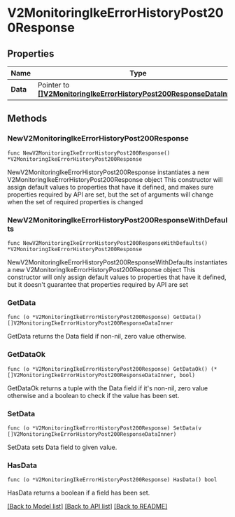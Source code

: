 # V2MonitoringIkeErrorHistoryPost200Response

## Properties

Name | Type | Description | Notes
------------ | ------------- | ------------- | -------------
**Data** | Pointer to [**[]V2MonitoringIkeErrorHistoryPost200ResponseDataInner**](V2MonitoringIkeErrorHistoryPost200ResponseDataInner.md) |  | [optional] 

## Methods

### NewV2MonitoringIkeErrorHistoryPost200Response

`func NewV2MonitoringIkeErrorHistoryPost200Response() *V2MonitoringIkeErrorHistoryPost200Response`

NewV2MonitoringIkeErrorHistoryPost200Response instantiates a new V2MonitoringIkeErrorHistoryPost200Response object
This constructor will assign default values to properties that have it defined,
and makes sure properties required by API are set, but the set of arguments
will change when the set of required properties is changed

### NewV2MonitoringIkeErrorHistoryPost200ResponseWithDefaults

`func NewV2MonitoringIkeErrorHistoryPost200ResponseWithDefaults() *V2MonitoringIkeErrorHistoryPost200Response`

NewV2MonitoringIkeErrorHistoryPost200ResponseWithDefaults instantiates a new V2MonitoringIkeErrorHistoryPost200Response object
This constructor will only assign default values to properties that have it defined,
but it doesn't guarantee that properties required by API are set

### GetData

`func (o *V2MonitoringIkeErrorHistoryPost200Response) GetData() []V2MonitoringIkeErrorHistoryPost200ResponseDataInner`

GetData returns the Data field if non-nil, zero value otherwise.

### GetDataOk

`func (o *V2MonitoringIkeErrorHistoryPost200Response) GetDataOk() (*[]V2MonitoringIkeErrorHistoryPost200ResponseDataInner, bool)`

GetDataOk returns a tuple with the Data field if it's non-nil, zero value otherwise
and a boolean to check if the value has been set.

### SetData

`func (o *V2MonitoringIkeErrorHistoryPost200Response) SetData(v []V2MonitoringIkeErrorHistoryPost200ResponseDataInner)`

SetData sets Data field to given value.

### HasData

`func (o *V2MonitoringIkeErrorHistoryPost200Response) HasData() bool`

HasData returns a boolean if a field has been set.


[[Back to Model list]](../README.md#documentation-for-models) [[Back to API list]](../README.md#documentation-for-api-endpoints) [[Back to README]](../README.md)


